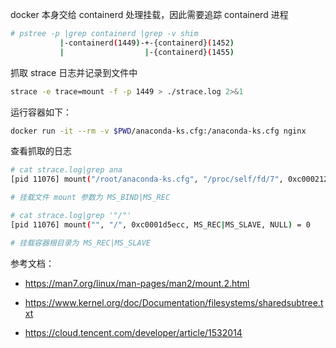 docker 本身交给 containerd 处理挂载，因此需要追踪 containerd 进程

```bash
# pstree -p |grep containerd |grep -v shim
           |-containerd(1449)-+-{containerd}(1452)
           |                  |-{containerd}(1455)
```

抓取 strace 日志并记录到文件中

```bash
strace -e trace=mount -f -p 1449 > ./strace.log 2>&1
```

运行容器如下：

```bash
docker run -it --rm -v $PWD/anaconda-ks.cfg:/anaconda-ks.cfg nginx
```

查看抓取的日志

```bash
# cat strace.log|grep ana
[pid 11076] mount("/root/anaconda-ks.cfg", "/proc/self/fd/7", 0xc000212490, MS_BIND|MS_REC, NULL) = 0

# 挂载文件 mount 参数为 MS_BIND|MS_REC

# cat strace.log|grep '"/"'
[pid 11076] mount("", "/", 0xc0001d5ecc, MS_REC|MS_SLAVE, NULL) = 0

# 挂载容器根目录为 MS_REC|MS_SLAVE
```

参考文档：

- <https://man7.org/linux/man-pages/man2/mount.2.html>

- <https://www.kernel.org/doc/Documentation/filesystems/sharedsubtree.txt>

- <https://cloud.tencent.com/developer/article/1532014>
